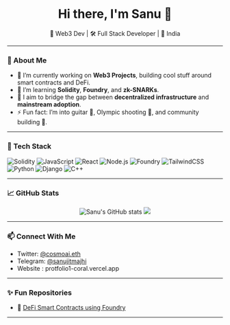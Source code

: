 <h1 align="center">Hi there, I'm Sanu 👋</h1>

<p align="center">
  🚀 Web3 Dev | 🛠 Full Stack Developer | 📍 India
</p>

---

### 💫 About Me

- 🔭 I’m currently working on **Web3 Projects**, building cool stuff around smart contracts and DeFi.
- 🌱 I’m learning **Solidity**, **Foundry**, and **zk-SNARKs**.
- 🎯 I aim to bridge the gap between **decentralized infrastructure** and **mainstream adoption**.
- ⚡ Fun fact: I’m into guitar 🎸, Olympic shooting 🎯, and community building 🧠.

---

### 🧠 Tech Stack

![Solidity](https://img.shields.io/badge/Solidity-363636?style=for-the-badge&logo=solidity&logoColor=white)
![JavaScript](https://img.shields.io/badge/JavaScript-F0DB4F?style=for-the-badge&logo=javascript&logoColor=black)
![React](https://img.shields.io/badge/React-61DAFB?style=for-the-badge&logo=react&logoColor=black)
![Node.js](https://img.shields.io/badge/Node.js-339933?style=for-the-badge&logo=nodedotjs&logoColor=white)
![Foundry](https://img.shields.io/badge/Foundry-000000?style=for-the-badge&logo=forge&logoColor=white)
![TailwindCSS](https://img.shields.io/badge/TailwindCSS-38B2AC?style=for-the-badge&logo=tailwind-css&logoColor=white)
![Python](https://img.shields.io/badge/Python-3776AB?style=for-the-badge&logo=python&logoColor=white)
![Django](https://img.shields.io/badge/Django-092E20?style=for-the-badge&logo=django&logoColor=white)
![C++](https://img.shields.io/badge/C++-00599C?style=for-the-badge&logo=c%2B%2B&logoColor=white)


---

### 📈 GitHub Stats

<p align="center">
  <img src="https://github-readme-stats.vercel.app/api?username=sanu2002&show_icons=true&theme=radical" alt="Sanu's GitHub stats" />
  <img src="https://github-readme-streak-stats.herokuapp.com/?user=sanu2002&theme=radical" />
</p>

---

### 📫 Connect With Me

- Twitter: [@cosmoai.eth](https://x.com/sanujitmajhi_07)
- Telegram: [@sanujitmajhi](@sanujitmajhi)
- Website : protfolio1-coral.vercel.app
---

### ✨ Fun Repositories

- 🧪 [DeFi Smart Contracts using Foundry](https://github.com/sanu2002/checkup)


---

<!--
sanu2002/sanu2002 is a ✨ special ✨ repository because its `README.md` (this file) appears on your GitHub profile.
You can click the Preview link to take a look at your changes.
-->
